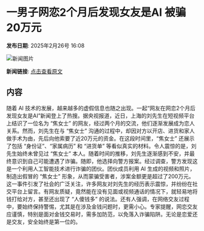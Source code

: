 # 一男子​网恋2个月后发现女友是AI 被骗20万元

**发布日期**: 2025年2月26号 16:08

![新闻图片](https://pic.chinaz.com/picmap/thumb/202305051154176235_5.jpg)

**新闻链接**: [点击查看原文](https://www.aibase.com/zh/news/15750)

## 内容

随着 AI 技术的发展，越来越多的虚假信息也随之出现。一起“网友在网恋2个月后发现女友是AI”新闻登上了热搜。据央视报道，近日，上海的刘先生在短视频平台上结识了一位名为 “焦女士” 的网友，经过两个月的交流，他们逐渐发展成为恋人关系。然而，刘先生在与 “焦女士” 沟通的过程中，却因对方以开店、进货和家人做手术为由，先后向他索要了近20万元的资金。在这段时间里，“焦女士” 还展示了包括 “身份证”、“家属病历” 和 “进货单” 等看似真实的材料。令人震惊的是，刘先生始终未曾见过 “焦女士” 本人。随着时间的推移，刘先生逐渐感到不安，并最终意识到自己可能遭遇了诈骗。随即，他选择向警方报案。经过调查，警方发现这是一个利用人工智能技术进行诈骗的团伙。团伙成员利用 AI 生成的视频和照片，制造出假冒的 “焦女士” 形象，从而蒙骗受害者，涉案金额更是超过了200万元。这一事件引发了社会的广泛关注，许多网友对刘先生的经历表示震惊，并纷纷在社交平台上留言。有网友质疑，竟然能在没有见面或视频通话的情况下，就轻易地将钱打给对方，甚至还出现了 “人傻钱多” 的说法。还有人强调，在网络交友过程中，要始终保持警惕，尤其是在涉及金钱问题时，更需小心。专家提醒，网恋交友应谨慎，特别是面对金钱交易时，需多加防范，以免落入诈骗陷阱。无论是恋爱还是交友，安全始终是第一位的。
